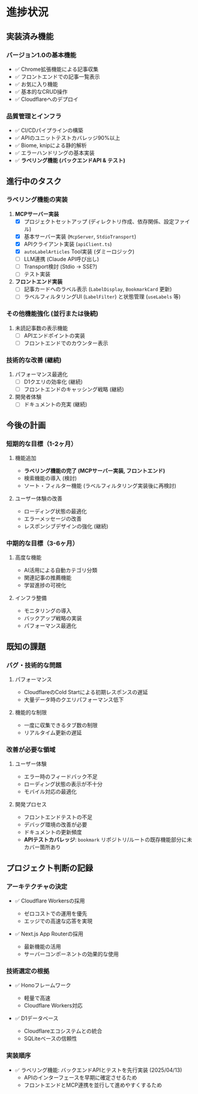 # 進捗状況

## 実装済み機能

### バージョン1.0の基本機能
- ✅ Chrome拡張機能による記事収集
- ✅ フロントエンドでの記事一覧表示
- ✅ お気に入り機能
- ✅ 基本的なCRUD操作
- ✅ Cloudflareへのデプロイ

### 品質管理とインフラ
- ✅ CI/CDパイプラインの構築
- ✅ APIのユニットテストカバレッジ90%以上
- ✅ Biome, knipによる静的解析
- ✅ エラーハンドリングの基本実装
- ✅ **ラベリング機能 (バックエンドAPI & テスト)**

## 進行中のタスク

### ラベリング機能の実装
1. **MCPサーバー実装**
   - [x] プロジェクトセットアップ (ディレクトリ作成、依存関係、設定ファイル)
   - [x] 基本サーバー実装 (`McpServer`, `StdioTransport`)
   - [x] APIクライアント実装 (`apiClient.ts`)
   - [x] `autoLabelArticles` Tool実装 (ダミーロジック)
   - [ ] LLM連携 (Claude API呼び出し)
   - [ ] Transport検討 (Stdio -> SSE?)
   - [ ] テスト実装
2. **フロントエンド実装**
   - [ ] 記事カードへのラベル表示 (`LabelDisplay`, `BookmarkCard` 更新)
   - [ ] ラベルフィルタリングUI (`LabelFilter`) と状態管理 (`useLabels` 等)

### その他機能強化 (並行または後続)
1. 未読記事数の表示機能
   - [ ] APIエンドポイントの実装
   - [ ] フロントエンドでのカウンター表示

### 技術的な改善 (継続)
1. パフォーマンス最適化
   - [ ] D1クエリの効率化 (継続)
   - [ ] フロントエンドのキャッシング戦略 (継続)
2. 開発者体験
   - [ ] ドキュメントの充実 (継続)

## 今後の計画

### 短期的な目標（1-2ヶ月）
1. 機能追加
   - **ラベリング機能の完了 (MCPサーバー実装, フロントエンド)**
   - 検索機能の導入 (検討)
   - ソート・フィルター機能 (ラベルフィルタリング実装後に再検討)

2. ユーザー体験の改善
   - ローディング状態の最適化
   - エラーメッセージの改善
   - レスポンシブデザインの強化 (継続)

### 中期的な目標（3-6ヶ月）
1. 高度な機能
   - AI活用による自動カテゴリ分類
   - 関連記事の推薦機能
   - 学習進捗の可視化

2. インフラ整備
   - モニタリングの導入
   - バックアップ戦略の実装
   - パフォーマンス最適化

## 既知の課題

### バグ・技術的な問題
1. パフォーマンス
   - CloudflareのCold Startによる初期レスポンスの遅延
   - 大量データ時のクエリパフォーマンス低下

2. 機能的な制限
   - 一度に収集できるタブ数の制限
   - リアルタイム更新の遅延

### 改善が必要な領域
1. ユーザー体験
   - エラー時のフィードバック不足
   - ローディング状態の表示が不十分
   - モバイル対応の最適化

2. 開発プロセス
   - フロントエンドテストの不足
   - デバッグ環境の改善が必要
   - ドキュメントの更新頻度
   - **APIテストカバレッジ**: `bookmark` リポジトリ/ルートの既存機能部分に未カバー箇所あり

## プロジェクト判断の記録

### アーキテクチャの決定
- ✅ Cloudflare Workersの採用
  - ゼロコストでの運用を優先
  - エッジでの高速な応答を実現

- ✅ Next.js App Routerの採用
  - 最新機能の活用
  - サーバーコンポーネントの効果的な使用

### 技術選定の根拠
- ✅ Honoフレームワーク
  - 軽量で高速
  - Cloudflare Workers対応

- ✅ D1データベース
  - Cloudflareエコシステムとの統合
  - SQLiteベースの信頼性

### 実装順序
- ✅ ラベリング機能: バックエンドAPIとテストを先行実装 (2025/04/13)
  - APIのインターフェースを早期に確定させるため
  - フロントエンドとMCP連携を並行して進めやすくするため
